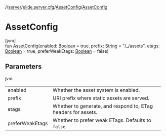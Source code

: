 //[server](../../../index.md)/[elide.server.cfg](../index.md)/[AssetConfig](index.md)/[AssetConfig](-asset-config.md)

# AssetConfig

[jvm]\
fun [AssetConfig](-asset-config.md)(enabled: [Boolean](https://kotlinlang.org/api/latest/jvm/stdlib/kotlin/-boolean/index.html) = true, prefix: [String](https://kotlinlang.org/api/latest/jvm/stdlib/kotlin/-string/index.html) = &quot;/_/assets&quot;, etags: [Boolean](https://kotlinlang.org/api/latest/jvm/stdlib/kotlin/-boolean/index.html) = true, preferWeakEtags: [Boolean](https://kotlinlang.org/api/latest/jvm/stdlib/kotlin/-boolean/index.html) = false)

## Parameters

jvm

| | |
|---|---|
| enabled | Whether the asset system is enabled. |
| prefix | URI prefix where static assets are served. |
| etags | Whether to generate, and respond to, ETag headers for assets. |
| preferWeakEtags | Whether to prefer weak ETags. Defaults to `false`. |
